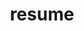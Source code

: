 ---
layout: cv
permalink: /resume/
title: resume
nav: true
nav_order: 4
cv_pdf: Resume_Jun30_2025.pdf
description: Below is a writeout of my resume. For a PDF copy, use the button to the right.
toc:
  sidebar: left
---